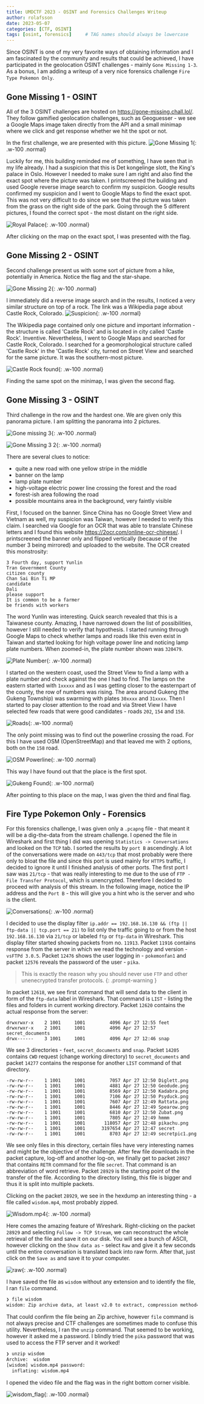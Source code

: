 ```yaml
---
title: UMDCTF 2023 - OSINT and Forensics Challenges Writeup
author: rolafsson
date: 2023-05-07
categories: [CTF, OSINT]
tags: [osint, forensics]     # TAG names should always be lowercase
---
```


Since OSINT is one of my very favorite ways of obtaining information and I am fascinated by the community and results that could be achieved, I have participated in the geolocation OSINT challenges - mainly `Gone Missing 1-3`. As a bonus, I am adding a writeup of a very nice forensics challenge `Fire Type Pokemon Only`.

## Gone Missing 1 - OSINT

All of the 3 OSINT challenges are hosted on <https://gone-missing.chall.lol/>. They follow gamified geolocation challenges, such as Geoguesser - we see a Google Maps image taken directly from the API and a small minimap where we click and get response whether we hit the spot or not. 

In the first challenge, we are presented with this picture. ![Gone Missing 1](/assets/img/2023_05_07_UMDCTF_2023_OSINT/gonemissing1.png){: .w-100 .normal}

Luckily for me, this building reminded me of something, I have seen that in my life already. I had a suspicion that this is Det kongelinge slott, the King's palace in Oslo. However I needed to make sure I am right and also find the exact spot where the picture was taken. I printscreened the building and used Google reverse image search to confirm my suspicion. Google results confirmed my suspicion and I went to Google Maps to find the exact spot. This was not very difficult to do since we see that the picture was taken from the grass on the right side of the park. Going through the 5 different pictures, I found the correct spot - the most distant on the right side.

![Royal Palace](/assets/img/2023_05_07_UMDCTF_2023_OSINT/royalpalace.png){: .w-100 .normal}

After clicking on the map on the exact spot, I was presented with the flag.

## Gone Missing 2 - OSINT

Second challenge present us with some sort of picture from a hike, potentially in America. Notice the flag and the star-shape. 

![Gone Missing 2](/assets/img/2023_05_07_UMDCTF_2023_OSINT/gonemissing2.png){: .w-100 .normal}
 
I immediately did a reverse image search and in the results, I noticed a very similar structure on top of a rock. The link was a Wikipedia page about Castle Rock, Colorado. ![Suspicion](/assets/img/2023_05_07_UMDCTF_2023_OSINT/castlerock.png){: .w-100 .normal}

The Wikipedia page contained only one picture and important information - the structure is called 'Castle Rock' and is located in city called 'Castle Rock'. Inventive. Nevertheless, I went to Google Maps and searched for Castle Rock, Colorado. I searched for a geomorphological structure called 'Castle Rock' in the 'Castle Rock' city, turned on Street View and searched for the same picture. It was the southern-most picture.

![Castle Rock found](/assets/img/2023_05_07_UMDCTF_2023_OSINT/castlerock_found.png){: .w-100 .normal}

Finding the same spot on the minimap, I was given the second flag.

## Gone Missing 3 - OSINT

Third challenge in the row and the hardest one. We are given only this panorama picture. I am splitting the panorama into 2 pictures. 

![Gone missing 3](/assets/img/2023_05_07_UMDCTF_2023_OSINT/gonemissing3.png){: .w-100 .normal}

![Gone Missing 3 2](/assets/img/2023_05_07_UMDCTF_2023_OSINT/gonemissing3_2.png){: .w-100 .normal}

There are several clues to notice:
- quite a new road with one yellow stripe in the middle
- banner on the lamp
- lamp plate number
- high-voltage electric power line crossing the forest and the road
- forest-ish area following the road
- possible mountains area in the background, very faintly visible

First, I focused on the banner. Since China has no Google Street View and Vietnam as well, my suspicion was Taiwan, however I needed to verify this claim. I searched via Google for an OCR that was able to translate Chinese letters and I found this website <https://2ocr.com/online-ocr-chinese/>. I printscreened the banner only and flipped vertically (because of the number 3 being mirrored) and uploaded to the website. The OCR created this monstrosity:
```
3 Fourth day, support Yunlin
Tran Government County
citizen county
Chan Sai Bin Ti MP
candidate
Dali
please support
It is common to be a farmer
be friends with workers
```

The word Yunlin was interesting. Quick search revealed that this is a Taiwanese county. Amazing, I have narrowed down the list of possibilities, however I still needed to verify that hypothesis. I started running through Google Maps to check whether lamps and roads like this even exist in Taiwan and started looking for high voltage power line and noticing lamp plate numbers. When zoomed-in, the plate number shown was `320479`. 

![Plate Number](/assets/img/2023_05_07_UMDCTF_2023_OSINT/platenumber.png){: .w-100 .normal}

I started on the western coast, used the Street View to find a lamp with a plate number and check against the one I had to find. The lamps on the eastern started with `1xxxxx` and as I was getting closer to the easternpart of the county, the row of numbers was rising. The area around Gukeng (the Gukeng Township) was swarming with plates `30xxxx` and `31xxxx`. Then I started to pay closer attention to the road and via Street View I have selected few roads that were good candidates - roads `202`, `154` and `158`.

![Roads](/assets/img/2023_05_07_UMDCTF_2023_OSINT/roads.png){: .w-100 .normal}

The only point missing was to find out the powerline crossing the road. For this I have used OSM (OpenStreetMap) and that leaved me with 2 options, both on the `158` road. 

![OSM Powerline](/assets/img/2023_05_07_UMDCTF_2023_OSINT/osm_powerline.png){: .w-100 .normal}

This way I have found out that the place is the first spot.

![Gukeng Found](/assets/img/2023_05_07_UMDCTF_2023_OSINT/gukeng_found.png){: .w-100 .normal}

After pointing to this place on the map, I was given the third and final flag.

## Fire Type Pokemon Only - Forensics

For this forensics challenge, I was given only a `.pcapng` file - that meant it will be a dig-the-data from the stream challenge. I opened the file in Wireshark and first thing I did was opening `Statistics -> Conversations` and looked on the `TCP` tab. I sorted the results by `port B` ascendingly. A lot of the conversations were made on `443/tcp` that most probably were there only to bloat the file and since this port is used mainly for `HTTPS` traffic, I decided to ignore it until I finished analysis of other ports. The first port I saw was `21/tcp` - that was really interesting to me due to the use of `FTP - File Transfer Protocol`, which is unencrypted. Therefore I decided to proceed with analysis of this stream. In the following image, notice the IP address and the `Port B` - this will give you a hint who is the server and who is the client.

![Conversations](/assets/img/2023_05_07_UMDCTF_2023_OSINT/wireshark_conversations.png){: .w-100 .normal}

I decided to use the display filter `ip.addr == 192.168.16.130 && (ftp || ftp-data || tcp.port == 21)` to list only the traffic going to or from the host `192.168.16.130` via `21/tcp` or labeled `ftp` or `ftp-data` in Wireshark. This display filter started showing packets from no. `11913`. Packet `11916` contains response from the server in which we read the technology and version - `vsFTPd 3.0.5`. Packet `12476` shows the user logging in - `pokemonfan1` and packet `12576` reveals the password of the user - `pika`.
> This is exactly the reason why you should never use `FTP` and other unenecrypted transfer protocols.
{: .prompt-warning }

In packet `12618`, we see first command that will send data to the client in form of the `ftp-data` label in Wireshark. That command is `LIST` - listing the files and folders in current working directory. Packet `12620` contains the actual response from the server:
```
drwxrwxr-x    2 1001     1001         4096 Apr 27 12:55 feet
drwxrwxr-x    2 1001     1001         4096 Apr 27 12:57 secret_documents
drwx------    3 1001     1001         4096 Apr 27 12:46 snap
```

We see 3 directories - `feet`, `secret_documents` and `snap`. Packet `14205` contains `CWD` request (change working directory) to `secret_documents` and packet `14277` contains the response for another `LIST` command of that directory.
```
-rw-rw-r--    1 1001     1001         7057 Apr 27 12:50 Diglett.png
-rw-rw-r--    1 1001     1001         4881 Apr 27 12:50 Geodude.png
-rw-rw-r--    1 1001     1001         8569 Apr 27 12:50 Kadabra.png
-rw-rw-r--    1 1001     1001         7106 Apr 27 12:50 Psyduck.png
-rw-rw-r--    1 1001     1001         7607 Apr 27 12:49 Rattata.png
-rw-rw-r--    1 1001     1001         8446 Apr 27 12:49 Spearow.png
-rw-rw-r--    1 1001     1001         6810 Apr 27 12:50 Zubat.png
-rw-rw-r--    1 1001     1001         7805 Apr 27 12:49 hmmm
-rw-rw-r--    1 1001     1001       118057 Apr 27 12:48 pikachu.png
-rw-rw-r--    1 1001     1001      3197654 Apr 27 12:47 secret
-rw-rw-r--    1 1001     1001         8703 Apr 27 12:49 secretpic1.png
```

We see only files in this directory, certain files have very interesting names and might be the objective of the challenge. After few file downloads in the packet capture, log-off and another log-on, we finally get to packet `28927` that contains `RETR` command for the file `secret`. That command is an abbreviation of word retrieve. Packet `28929` is the starting point of the transfer of the file. According to the directory listing, this file is bigger and thus it is split into multiple packets. 

Clicking on the packet `28929`, we see in the hexdump an interesting thing - a file called `wisdom.mp4`, most probably zipped.

![Wisdom.mp4](/assets/img/2023_05_07_UMDCTF_2023_OSINT/wisdom.png){: .w-100 .normal}

Here comes the amazing feature of Wireshark. Right-clicking on the packet `28929` and selecting `Follow -> TCP Stream`, we can reconstruct the whole retrieval of the file and save it on our disk. You will see a bunch of ASCII, however clicking on the `Show data as` - select `Raw` and give it a few seconds until the entire conversation is translated back into raw form. After that, just click on the `Save as` and save it to your computer.

![raw](/assets/img/2023_05_07_UMDCTF_2023_OSINT/raw.png){: .w-100 .normal}

I have saved the file as `wisdom` without any extension and to identify the file, I ran `file` command.

```bash
❯ file wisdom
wisdom: Zip archive data, at least v2.0 to extract, compression method=deflate
```

That could confirm the file being an Zip archive, however `file` command is not always precise and CTF challenges are sometimes made to confuse this utility. Nevertheless, I ran the `unzip` command. That seemed to be working, however it asked me a password. I blindly tried the `pika` password that was used to access the FTP server and it worked!

```bash
❯ unzip wisdom
Archive:  wisdom
[wisdom] wisdom.mp4 password: 
  inflating: wisdom.mp4  
```

I opened the video file and the flag was in the right bottom corner visible.

![wisdom_flag](/assets/img/2023_05_07_UMDCTF_2023_OSINT/wisdom_flag.png){: .w-100 .normal}